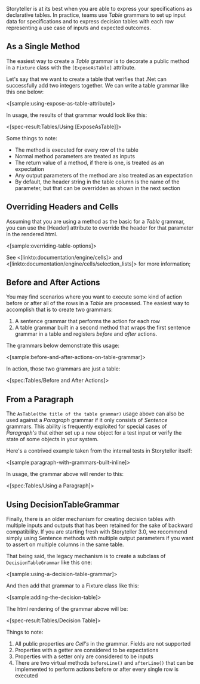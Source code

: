 <!--Title:Tables-->
<!--Url:tables-->

Storyteller is at its best when you are able to express your specifications as declarative tables. In practice, teams use _Table_ grammars to set up input data for specifications and to express decision tables with each row representing a use case of inputs and expected outcomes.



## As a Single Method

The easiest way to create a _Table_ grammar is to decorate a public method in a `Fixture` class with the `[ExposeAsTable]` attribute.

Let's say that we want to create a table that verifies that .Net can successfully add two integers together. We can write a table grammar like this one below:

<[sample:using-expose-as-table-attribute]>

In usage, the results of that grammar would look like this: 

<[spec-result:Tables/Using [ExposeAsTable]]>

Some things to note:
* The method is executed for every row of the table
* Normal method parameters are treated as inputs
* The return value of a method, if there is one, is treated as an expectation
* Any output parameters of the method are also treated as an expectation
* By default, the header string in the table column is the name of the parameter, but that can be overridden as shown in the next section



## Overriding Headers and Cells

Assuming that you are using a method as the basic for a _Table_ grammar, you can use the [Header] attribute to override the header for that parameter in the rendered html.

<[sample:overriding-table-options]>

See <[linkto:documentation/engine/cells]> and <[linkto:documentation/engine/cells/selection_lists]> for more information;


## Before and After Actions

You may find scenarios where you want to execute some kind of action before or after all of the rows in a _Table_ are processed. The easiest way to accomplish that is to create two grammars:

1. A sentence grammar that performs the action for each row
1. A table grammar built in a second method that wraps the first sentence grammar in a table and registers _before_ and _after_ actions.

The grammars below demonstrate this usage:

<[sample:before-and-after-actions-on-table-grammar]>

In action, those two grammars are just a table:

<[spec:Tables/Before and After Actions]>


## From a Paragraph

The `AsTable(the title of the table grammar)` usage above can also be used against a _Paragraph_ grammar if it only consists of _Sentence_ grammars. This ability is frequently exploited for special cases of _Paragraph's_ that either set up a new object for a test input or verify the state of some objects in your system.

Here's a contrived example taken from the internal tests in Storyteller itself:

<[sample:paragraph-with-grammars-built-inline]>

In usage, the grammar above will render to this:

<[spec:Tables/Using a Paragraph]>




## Using DecisionTableGrammar

Finally, there is an older mechanism for creating decision tables with multiple inputs and outputs that has been retained for the sake of backward compatibility. If you are starting fresh with Storyteller 3.0, we recommend simply using Sentence methods with multiple output parameters if you want to assert on multiple columns in the same table.

That being said, the legacy mechanism is to create a subclass of `DecisionTableGrammar` like this one:

<[sample:using-a-decision-table-grammar]>

And then add that grammar to a Fixture class like this:

<[sample:adding-the-decision-table]>

The html rendering of the grammar above will be:

<[spec-result:Tables/Decision Table]>

Things to note:
1. All public properties are _Cell's_ in the grammar. Fields are not supported
1. Properties with a getter are considered to be expectations
1. Properties with a setter only are considered to be inputs
1. There are two virtual methods `beforeLine()` and `afterLine()` that can be implemented to perform actions before or after every single row is executed